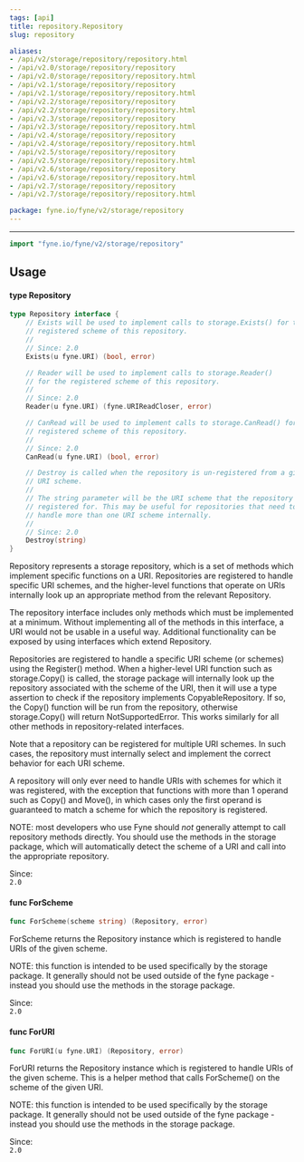 ```yaml
---
tags: [api]
title: repository.Repository
slug: repository

aliases:
- /api/v2/storage/repository/repository.html
- /api/v2.0/storage/repository/repository
- /api/v2.0/storage/repository/repository.html
- /api/v2.1/storage/repository/repository
- /api/v2.1/storage/repository/repository.html
- /api/v2.2/storage/repository/repository
- /api/v2.2/storage/repository/repository.html
- /api/v2.3/storage/repository/repository
- /api/v2.3/storage/repository/repository.html
- /api/v2.4/storage/repository/repository
- /api/v2.4/storage/repository/repository.html
- /api/v2.5/storage/repository/repository
- /api/v2.5/storage/repository/repository.html
- /api/v2.6/storage/repository/repository
- /api/v2.6/storage/repository/repository.html
- /api/v2.7/storage/repository/repository
- /api/v2.7/storage/repository/repository.html

package: fyne.io/fyne/v2/storage/repository
---
```



---
```go
import "fyne.io/fyne/v2/storage/repository"
```

## Usage

#### type Repository

```go
type Repository interface {
	// Exists will be used to implement calls to storage.Exists() for the
	// registered scheme of this repository.
	//
	// Since: 2.0
	Exists(u fyne.URI) (bool, error)

	// Reader will be used to implement calls to storage.Reader()
	// for the registered scheme of this repository.
	//
	// Since: 2.0
	Reader(u fyne.URI) (fyne.URIReadCloser, error)

	// CanRead will be used to implement calls to storage.CanRead() for the
	// registered scheme of this repository.
	//
	// Since: 2.0
	CanRead(u fyne.URI) (bool, error)

	// Destroy is called when the repository is un-registered from a given
	// URI scheme.
	//
	// The string parameter will be the URI scheme that the repository was
	// registered for. This may be useful for repositories that need to
	// handle more than one URI scheme internally.
	//
	// Since: 2.0
	Destroy(string)
}
```

Repository represents a storage repository, which is a set of methods which implement specific functions on a URI. Repositories are registered to handle specific URI schemes, and the higher-level functions that operate on URIs internally look up an appropriate method from the relevant Repository.

The repository interface includes only methods which must be implemented at a minimum. Without implementing all of the methods in this interface, a URI would not be usable in a useful way. Additional functionality can be exposed by using interfaces which extend Repository.

Repositories are registered to handle a specific URI scheme (or schemes) using the Register() method. When a higher-level URI function such as storage.Copy() is called, the storage package will internally look up the repository associated with the scheme of the URI, then it will use a type assertion to check if the repository implements CopyableRepository. If so, the Copy() function will be run from the repository, otherwise storage.Copy() will return NotSupportedError. This works similarly for all other methods in repository-related interfaces.

Note that a repository can be registered for multiple URI schemes. In such cases, the repository must internally select and implement the correct behavior for each URI scheme.

A repository will only ever need to handle URIs with schemes for which it was registered, with the exception that functions with more than 1 operand such as Copy() and Move(), in which cases only the first operand is guaranteed to match a scheme for which the repository is registered.

NOTE: most developers who use Fyne should *not* generally attempt to call repository methods directly. You should use the methods in the storage package, which will automatically detect the scheme of a URI and call into the appropriate repository.


<div class="since">Since: <code>
2.0</code></div>

#### func  ForScheme

```go
func ForScheme(scheme string) (Repository, error)
```
ForScheme returns the Repository instance which is registered to handle URIs of the given scheme.

NOTE: this function is intended to be used specifically by the storage package. It generally should not be used outside of the fyne package - instead you should use the methods in the storage package.


<div class="since">Since: <code>
2.0</code></div>

#### func  ForURI

```go
func ForURI(u fyne.URI) (Repository, error)
```
ForURI returns the Repository instance which is registered to handle URIs of the given scheme. This is a helper method that calls ForScheme() on the scheme of the given URI.

NOTE: this function is intended to be used specifically by the storage package. It generally should not be used outside of the fyne package - instead you should use the methods in the storage package.


<div class="since">Since: <code>
2.0</code></div>
